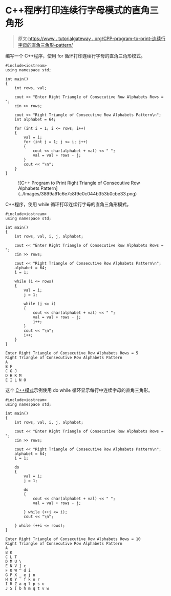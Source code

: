# C++程序打印连续行字母模式的直角三角形

> 原文:[https://www . tutorialgateway . org/CPP-program-to-print-连续行字母的直角三角形-pattern/](https://www.tutorialgateway.org/cpp-program-to-print-right-triangle-of-consecutive-row-alphabets-pattern/)

编写一个 C++程序，使用 for 循环打印连续行字母的直角三角形模式。

```
#include<iostream>
using namespace std;

int main()
{
	int rows, val;

	cout << "Enter Right Triangle of Consecutive Row Alphabets Rows = ";
	cin >> rows;

	cout << "Right Triangle of Consecutive Row Alphabets Pattern\n";
	int alphabet = 64;

	for (int i = 1; i <= rows; i++)
	{
		val = i;
		for (int j = 1; j <= i; j++)
		{
			cout << char(alphabet + val) << " ";
			val = val + rows - j;
		}
		cout << "\n";
	}
}
```

<figure class="wp-block-image size-large">![C++ Program to Print Right Triangle of Consecutive Row Alphabets Pattern](../Images/3899a91c6e7c8f9e0c044b353b0cbe33.png)</figure>

C++程序，使用 while 循环打印连续行字母的直角三角形模式。

```
#include<iostream>
using namespace std;

int main()
{
	int rows, val, i, j, alphabet;

	cout << "Enter Right Triangle of Consecutive Row Alphabets Rows = ";
	cin >> rows;

	cout << "Right Triangle of Consecutive Row Alphabets Pattern\n";
	alphabet = 64;
	i = 1;

	while (i <= rows)
	{
		val = i;
		j = 1;

		while (j <= i)
		{
			cout << char(alphabet + val) << " ";
			val = val + rows - j;
			j++;
		}
		cout << "\n";
		i++;
	}
}
```

```
Enter Right Triangle of Consecutive Row Alphabets Rows = 5
Right Triangle of Consecutive Row Alphabets Pattern
A 
B F 
C G J 
D H K M 
E I L N O 
```

这个 [C++模式](https://www.tutorialgateway.org/cpp-programs/)示例使用 do while 循环显示每行中连续字母的直角三角形。

```
#include<iostream>
using namespace std;

int main()
{
	int rows, val, i, j, alphabet;

	cout << "Enter Right Triangle of Consecutive Row Alphabets Rows = ";
	cin >> rows;

	cout << "Right Triangle of Consecutive Row Alphabets Pattern\n";
	alphabet = 64;
	i = 1;

	do
	{
		val = i;
		j = 1;

		do
		{
			cout << char(alphabet + val) << " ";
			val = val + rows - j;

		} while (++j <= i);
		cout << "\n";

	} while (++i <= rows);
}
```

```
Enter Right Triangle of Consecutive Row Alphabets Rows = 10
Right Triangle of Consecutive Row Alphabets Pattern
A 
B K 
C L T 
D M U \ 
E N V ] c 
F O W ^ d i 
G P X _ e j n 
H Q Y ` f k o r 
I R Z a g l p s u 
J S [ b h m q t v w 
```